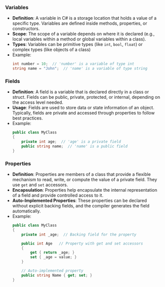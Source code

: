 ### Variables
- **Definition**: A variable in C# is a storage location that holds a value of a specific type. Variables are defined inside methods, properties, or constructors.
- **Scope**: The scope of a variable depends on where it is declared (e.g., local variables within a method or global variables within a class).
- **Types**: Variables can be primitive types (like `int`, `bool`, `float`) or complex types (like objects of a class)
- Example:
	``` C#
	int number = 10;  // 'number' is a variable of type int
	string name = "John";  // 'name' is a variable of type string
	```
### Fields
- **Definition**: A field is a variable that is declared directly in a class or struct. Fields can be public, private, protected, or internal, depending on the access level needed.
- **Usage**: Fields are used to store data or state information of an object. Typically, fields are private and accessed through properties to follow best practices.
- Example:
	``` C#
	public class MyClass
	{
	    private int age;  // 'age' is a private field
	    public string name;  // 'name' is a public field
	}
	```

### Properties
- **Definition**: Properties are members of a class that provide a flexible mechanism to read, write, or compute the value of a private field. They use `get` and `set` accessors.
- **Encapsulation**: Properties help encapsulate the internal representation of a field and provide controlled access to it.
- **Auto-Implemented Properties**: These properties can be declared without explicit backing fields, and the compiler generates the field automatically.
- Example:
	``` C#
	public class MyClass
	{
	    private int _age;  // Backing field for the property

	    public int Age   // Property with get and set accessors
	    {
	        get { return _age; }
		    set { _age = value; }
	    }

	    // Auto-implemented property
	    public string Name { get; set; }
	}
	```
